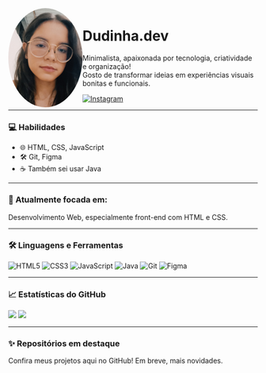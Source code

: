 <img align="left" src="profile.jpg" width="150" style="border-radius: 50%;" />

# Dudinha.dev

Minimalista, apaixonada por tecnologia, criatividade e organização!  
Gosto de transformar ideias em experiências visuais bonitas e funcionais.

[![Instagram](https://img.shields.io/badge/@eduarda.am0rim-E4405F?style=for-the-badge&logo=instagram&logoColor=white)](https://instagram.com/eduarda.am0rim)

---

### 💻 Habilidades

- 🌐 HTML, CSS, JavaScript  
- 🛠️ Git, Figma  
- ☕ Também sei usar Java

---

### 🎯 Atualmente focada em:
Desenvolvimento Web, especialmente front-end com HTML e CSS.

---

### 🛠️ Linguagens e Ferramentas

<p align="left">
  <img src="https://cdn.jsdelivr.net/gh/devicons/devicon/icons/html5/html5-original.svg" alt="HTML5" width="30" height="30"/>
  <img src="https://cdn.jsdelivr.net/gh/devicons/devicon/icons/css3/css3-original.svg" alt="CSS3" width="30" height="30"/>
  <img src="https://cdn.jsdelivr.net/gh/devicons/devicon/icons/javascript/javascript-original.svg" alt="JavaScript" width="30" height="30"/>
  <img src="https://cdn.jsdelivr.net/gh/devicons/devicon/icons/java/java-original.svg" alt="Java" width="30" height="30"/>
  <img src="https://cdn.jsdelivr.net/gh/devicons/devicon/icons/git/git-original.svg" alt="Git" width="30" height="30"/>
  <img src="https://cdn.jsdelivr.net/gh/devicons/devicon/icons/figma/figma-original.svg" alt="Figma" width="30" height="30"/>
</p>

---

### 📈 Estatísticas do GitHub

<p align="left">
  <img height="180em" src="https://github-readme-stats.vercel.app/api?username=duda1710&show_icons=true&theme=rose_pine&hide_border=true&count_private=true" />
  <img height="180em" src="https://github-readme-stats.vercel.app/api/top-langs/?username=duda1710&layout=compact&theme=rose_pine&hide_border=true" />
</p>

---

### ✨ Repositórios em destaque
Confira meus projetos aqui no GitHub! Em breve, mais novidades.
